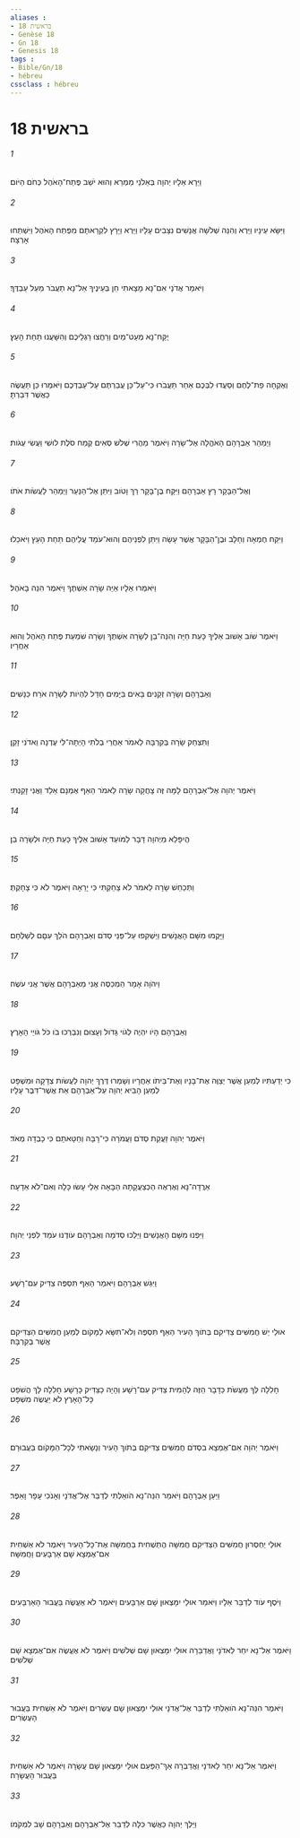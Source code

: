 ```yaml
---
aliases : 
- בראשית 18
- Genèse 18
- Gn 18
- Genesis 18
tags : 
- Bible/Gn/18
- hébreu
cssclass : hébreu
---
```


# בראשית 18

###### 1
וַיֵּרָא אֵלָיו יְהוָה בְּאֵלֹנֵי מַמְרֵא וְהוּא יֹשֵׁב פֶּתַח־הָאֹהֶל כְּחֹם הַיֹּום׃
###### 2
וַיִּשָּׂא עֵינָיו וַיַּרְא וְהִנֵּה שְׁלֹשָׁה אֲנָשִׁים נִצָּבִים עָלָיו וַיַּרְא וַיָּרָץ לִקְרָאתָם מִפֶּתַח הָאֹהֶל וַיִּשְׁתַּחוּ אָרְצָה׃
###### 3
וַיֹּאמַר אֲדֹנָי אִם־נָא מָצָאתִי חֵן בְּעֵינֶיךָ אַל־נָא תַעֲבֹר מֵעַל עַבְדֶּךָ׃
###### 4
יֻקַּח־נָא מְעַט־מַיִם וְרַחֲצוּ רַגְלֵיכֶם וְהִשָּׁעֲנוּ תַּחַת הָעֵץ׃
###### 5
וְאֶקְחָה פַת־לֶחֶם וְסַעֲדוּ לִבְּכֶם אַחַר תַּעֲבֹרוּ כִּי־עַל־כֵּן עֲבַרְתֶּם עַל־עַבְדְּכֶם וַיֹּאמְרוּ כֵּן תַּעֲשֶׂה כַּאֲשֶׁר דִּבַּרְתָּ׃
###### 6
וַיְמַהֵר אַבְרָהָם הָאֹהֱלָה אֶל־שָׂרָה וַיֹּאמֶר מַהֲרִי שְׁלֹשׁ סְאִים קֶמַח סֹלֶת לוּשִׁי וַעֲשִׂי עֻגֹות׃
###### 7
וְאֶל־הַבָּקָר רָץ אַבְרָהָם וַיִּקַּח בֶּן־בָּקָר רַךְ וָטֹוב וַיִּתֵּן אֶל־הַנַּעַר וַיְמַהֵר לַעֲשֹׂות אֹתֹו׃
###### 8
וַיִּקַּח חֶמְאָה וְחָלָב וּבֶן־הַבָּקָר אֲשֶׁר עָשָׂה וַיִּתֵּן לִפְנֵיהֶם וְהוּא־עֹמֵד עֲלֵיהֶם תַּחַת הָעֵץ וַיֹּאכֵלוּ׃
###### 9
וַיֹּאמְרוּ אֵלָיו אַיֵּה שָׂרָה אִשְׁתֶּךָ וַיֹּאמֶר הִנֵּה בָאֹהֶל׃
###### 10
וַיֹּאמֶר שֹׁוב אָשׁוּב אֵלֶיךָ כָּעֵת חַיָּה וְהִנֵּה־בֵן לְשָׂרָה אִשְׁתֶּךָ וְשָׂרָה שֹׁמַעַת פֶּתַח הָאֹהֶל וְהוּא אַחֲרָיו׃
###### 11
וְאַבְרָהָם וְשָׂרָה זְקֵנִים בָּאִים בַּיָּמִים חָדַל לִהְיֹות לְשָׂרָה אֹרַח כַּנָּשִׁים׃
###### 12
וַתִּצְחַק שָׂרָה בְּקִרְבָּהּ לֵאמֹר אַחֲרֵי בְלֹתִי הָיְתָה־לִּי עֶדְנָה וַאדֹנִי זָקֵן׃
###### 13
וַיֹּאמֶר יְהוָה אֶל־אַבְרָהָם לָמָּה זֶּה צָחֲקָה שָׂרָה לֵאמֹר הַאַף אֻמְנָם אֵלֵד וַאֲנִי זָקַנְתִּי׃
###### 14
הֲיִפָּלֵא מֵיְהוָה דָּבָר לַמֹּועֵד אָשׁוּב אֵלֶיךָ כָּעֵת חַיָּה וּלְשָׂרָה בֵן׃
###### 15
וַתְּכַחֵשׁ שָׂרָה לֵאמֹר לֹא צָחַקְתִּי כִּי יָרֵאָה וַיֹּאמֶר לֹא כִּי צָחָקְתְּ׃
###### 16
וַיָּקֻמוּ מִשָּׁם הָאֲנָשִׁים וַיַּשְׁקִפוּ עַל־פְּנֵי סְדֹם וְאַבְרָהָם הֹלֵךְ עִםָּם לְשַׁלְּחָם׃
###### 17
וַיהֹוָה אָמָר הַמְכַסֶּה אֲנִי מֵאַבְרָהָם אֲשֶׁר אֲנִי עֹשֶׂה׃
###### 18
וְאַבְרָהָם הָיֹו יִהְיֶה לְגֹוי גָּדֹול וְעָצוּם וְנִבְרְכוּ בֹו כֹּל גֹּויֵי הָאָרֶץ׃
###### 19
כִּי יְדַעְתִּיו לְמַעַן אֲשֶׁר יְצַוֶּה אֶת־בָּנָיו וְאֶת־בֵּיתֹו אַחֲרָיו וְשָׁמְרוּ דֶּרֶךְ יְהוָה לַעֲשֹׂות צְדָקָה וּמִשְׁפָּט לְמַעַן הָבִיא יְהוָה עַל־אַבְרָהָם אֵת אֲשֶׁר־דִּבֶּר עָלָיו׃
###### 20
וַיֹּאמֶר יְהוָה זַעֲקַת סְדֹם וַעֲמֹרָה כִּי־רָבָּה וְחַטָּאתָם כִּי כָבְדָה מְאֹד׃
###### 21
אֵרֲדָה־נָּא וְאֶרְאֶה הַכְּצַעֲקָתָהּ הַבָּאָה אֵלַי עָשׂוּ כָּלָה וְאִם־לֹא אֵדָעָה׃
###### 22
וַיִּפְנוּ מִשָּׁם הָאֲנָשִׁים וַיֵּלְכוּ סְדֹמָה וְאַבְרָהָם עֹודֶנּוּ עֹמֵד לִפְנֵי יְהוָה׃
###### 23
וַיִּגַּשׁ אַבְרָהָם וַיֹּאמַר הַאַף תִּסְפֶּה צַדִּיק עִם־רָשָׁע׃
###### 24
אוּלַי יֵשׁ חֲמִשִּׁים צַדִּיקִם בְּתֹוךְ הָעִיר הַאַף תִּסְפֶּה וְלֹא־תִשָּׂא לַמָּקֹום לְמַעַן חֲמִשִּׁים הַצַּדִּיקִם אֲשֶׁר בְּקִרְבָּהּ׃
###### 25
חָלִלָה לְּךָ מֵעֲשֹׂת כַּדָּבָר הַזֶּה לְהָמִית צַדִּיק עִם־רָשָׁע וְהָיָה כַצַּדִּיק כָּרָשָׁע חָלִלָה לָּךְ הֲשֹׁפֵט כָּל־הָאָרֶץ לֹא יַעֲשֶׂה מִשְׁפָּט׃
###### 26
וַיֹּאמֶר יְהוָה אִם־אֶמְצָא בִסְדֹם חֲמִשִּׁים צַדִּיקִם בְּתֹוךְ הָעִיר וְנָשָׂאתִי לְכָל־הַמָּקֹום בַּעֲבוּרָם׃
###### 27
וַיַּעַן אַבְרָהָם וַיֹּאמַר הִנֵּה־נָא הֹואַלְתִּי לְדַבֵּר אֶל־אֲדֹנָי וְאָנֹכִי עָפָר וָאֵפֶר׃
###### 28
אוּלַי יַחְסְרוּן חֲמִשִּׁים הַצַּדִּיקִם חֲמִשָּׁה הֲתַשְׁחִית בַּחֲמִשָּׁה אֶת־כָּל־הָעִיר וַיֹּאמֶר לֹא אַשְׁחִית אִם־אֶמְצָא שָׁם אַרְבָּעִים וַחֲמִשָּׁה׃
###### 29
וַיֹּסֶף עֹוד לְדַבֵּר אֵלָיו וַיֹּאמַר אוּלַי יִמָּצְאוּן שָׁם אַרְבָּעִים וַיֹּאמֶר לֹא אֶעֱשֶׂה בַּעֲבוּר הָאַרְבָּעִים׃
###### 30
וַיֹּאמֶר אַל־נָא יִחַר לַאדֹנָי וַאֲדַבֵּרָה אוּלַי יִמָּצְאוּן שָׁם שְׁלֹשִׁים וַיֹּאמֶר לֹא אֶעֱשֶׂה אִם־אֶמְצָא שָׁם שְׁלֹשִׁים׃
###### 31
וַיֹּאמֶר הִנֵּה־נָא הֹואַלְתִּי לְדַבֵּר אֶל־אֲדֹנָי אוּלַי יִמָּצְאוּן שָׁם עֶשְׂרִים וַיֹּאמֶר לֹא אַשְׁחִית בַּעֲבוּר הָעֶשְׂרִים׃
###### 32
וַיֹּאמֶר אַל־נָא יִחַר לַאדֹנָי וַאֲדַבְּרָה אַךְ־הַפַּעַם אוּלַי יִמָּצְאוּן שָׁם עֲשָׂרָה וַיֹּאמֶר לֹא אַשְׁחִית בַּעֲבוּר הָעֲשָׂרָה׃
###### 33
וַיֵּלֶךְ יְהוָה כַּאֲשֶׁר כִּלָּה לְדַבֵּר אֶל־אַבְרָהָם וְאַבְרָהָם שָׁב לִמְקֹמֹו׃
